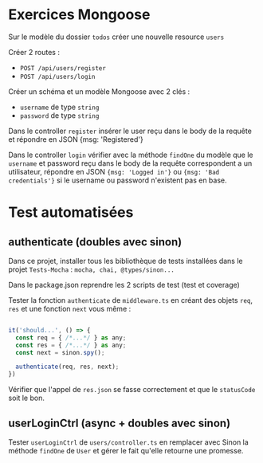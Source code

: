 # Exercices Mongoose

Sur le modèle du dossier `todos` créer une nouvelle resource `users`

Créer 2 routes :

- `POST /api/users/register`
- `POST /api/users/login`

Créer un schéma et un modèle Mongoose avec 2 clés :

- `username` de type `string`
- `password` de type `string`

Dans le controller `register` insérer le user reçu dans le body de la requête et répondre en JSON {msg: 'Registered'}

Dans le controller `login` vérifier avec la méthode `findOne` du modèle que le `username` et password reçu dans le body de la requête correspondent a un utilisateur, répondre en JSON `{msg: 'Logged in'}` ou `{msg: 'Bad credentials'}` si le username ou password n'existent pas en base.

# Test automatisées

## authenticate (doubles avec sinon)

Dans ce projet, installer tous les bibliothèque de tests installées dans le projet `Tests-Mocha` : `mocha, chai, @types/sinon...`

Dans le package.json reprendre les 2 scripts de test (test et coverage)

Tester la fonction `authenticate` de `middleware.ts` en créant des objets `req`, `res` et une fonction `next` vous même :

```js

it('should...', () => {
  const req = { /*...*/ } as any;
  const res = { /*...*/ } as any;
  const next = sinon.spy();

  authenticate(req, res, next);
})
```

Vérifier que l'appel de `res.json` se fasse correctement et que le `statusCode` soit le bon.

## userLoginCtrl (async + doubles avec sinon)

Tester `userLoginCtrl` de `users/controller.ts` en remplacer avec Sinon la
méthode `findOne` de `User` et gérer le fait qu'elle retourne une promesse.
